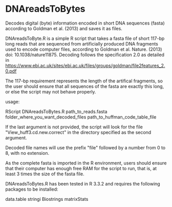 # DNAreadsToBytes
Decodes digital (byte) information encoded in short DNA sequences (fasta) according to Goldman et al. (2013) and saves it as files.

DNAreadsToByte.R is a simple R script that takes a fasta file of short 117-bp long reads that are sequenced from artificially produced DNA fragments used to encode computer files, according to Goldman et al. Nature. (2013) doi:  10.1038/nature11875. Decoding follows the specification 2.0 as detailed in https://www.ebi.ac.uk/sites/ebi.ac.uk/files/groups/goldman/file2features_2.0.pdf

The 117-bp requirement represents the length of the artifical fragments, so the user should ensure that all sequences of the fasta are exactly this long, or else the script may not behave properly.

usage:

RScript DNAreadsToBytes.R path_to_reads.fasta folder_where_you_want_decoded_files path_to_huffman_code_table_file

If the last argument is not provided, the script will look for the file "View_huff3.cd.new.correct" in the directory specified as the second argument.

Decoded file names will use the prefix "file" followed by a number from 0 to 8, with no extension. 

As the complete fasta is imported in the R environment, users should ensure that their computer has enough free RAM for the script to run, that is, at least 3 times the size of the fasta file.

DNAreadsToBytes.R has been tested in R 3.3.2 and requires the following packages to be installed:

data.table
stringi
Biostrings
matrixStats


